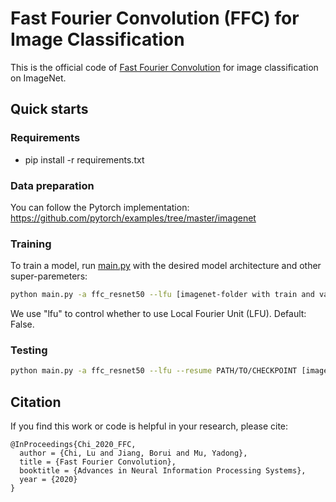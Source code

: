# Fast Fourier Convolution (FFC) for Image Classification

This is the official code of [Fast Fourier Convolution](https://papers.nips.cc/paper/2020/hash/2fd5d41ec6cfab47e32164d5624269b1-Abstract.html) for image classification on ImageNet.

## Quick starts
### Requirements

- pip install -r requirements.txt

### Data preparation
You can follow the Pytorch implementation:
https://github.com/pytorch/examples/tree/master/imagenet

### Training

To train a model, run [main.py](main.py) with the desired model architecture and other super-paremeters:

```bash
python main.py -a ffc_resnet50 --lfu [imagenet-folder with train and val folders]
```

We use "lfu" to control whether to use Local Fourier Unit (LFU). Default: False. 

### Testing
```bash
python main.py -a ffc_resnet50 --lfu --resume PATH/TO/CHECKPOINT [imagenet-folder with train and val folders]
```

## Citation
If you find this work or code is helpful in your research, please cite:
````
@InProceedings{Chi_2020_FFC,
  author = {Chi, Lu and Jiang, Borui and Mu, Yadong},
  title = {Fast Fourier Convolution},
  booktitle = {Advances in Neural Information Processing Systems},
  year = {2020}
}
````
